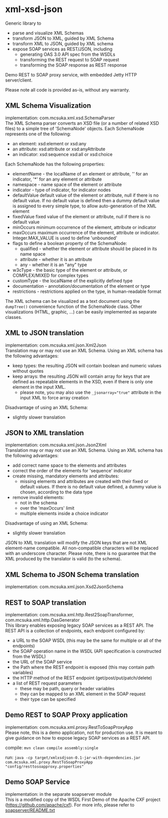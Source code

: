# xml-xsd-json
Generic library to
* parse and visualize XML Schemas
* transform JSON to XML, guided by XML Schema
* transform XML to JSON, guided by XML schema
* expose SOAP services as REST/JSON, including
  * generating OAS 3.0 API spec from the WSDLs
  * transforming the REST request to SOAP request
  * transforming the SOAP response as REST response

Demo REST to SOAP proxy service, with embedded Jetty HTTP server/client.

Please note all code is provided as-is, without any warranty.

## XML Schema Visualization
implementation: com.mcsuka.xml.xsd.SchemaParser\
The  XML Schema parser converts an XSD file (or a number of related XSD files) to a simple tree of 'SchemaNode' objects. Each SchemaNode represents one of the following:
* an element: xsd:element or xsd:any
* an attribute: xsd:attribute or xsd:anyAttribute
* an indicator: xsd:sequence xsd:all or xsd:choice

Each SchemaNode has the following properties: 
* elementName - the localName of an element or attribute, '' for an indicator, '\*' for an any element or attribute
* namespace - name space of the element or attribute
* indicator - type of indicator, for indicator nodes
* defaultValue default value of the element or attribute, null if there is no default value. If no default value is defined then a dummy default value is assigned to every simple type, to allow auto-generation of the XML element
* fixedValue fixed value of the element or attribute, null if there is no default value
* minOccurs minimum occurrence of the element, attribute or indicator
* maxOccurs maximum occurrence of the element, attribute or indicator. Integer.MAX_VALUE is used to define 'unbounded'
* flags to define a boolean property of the SchemaNode:
  * qualified - whether the element or attribute should be placed in its name space
  * attribute - whether it is an attribute
  * any - whether it is an "any" type
* w3cType - the basic type of the element or attribute, or COMPLEX/MIXED for complex types
* customType - the localName of the explicitly defined type
* documentation - annotation/documentation of the element or type
* restrictions - restrictions applied on the type, in human-readable format

The XML schema can be visualized as a text document using the `dumpTree()` convenience function of the SchemaNode class. Other visualizations (HTML, graphic, ...) can be easily implemented as separate classes.

## XML to JSON translation
implementation: com.mcsuka.xml.json.Xml2Json\
Translation may or may not use an XML Schema. Using an XML schema has the following advantages:
* keep types: the resulting JSON will contain boolean and numeric values without quotes
* keep arrays: the resulting JSON will contain array for keys that are defined as repeatable elements in the XSD, even if there is only one element in the input XML.
  * please note, you may also use the `_jsonarray="true"` attribute in the input XML to force array creation

Disadvantage of using an XML Schema:
* slightly slower translation

## JSON to XML translation
implementation: com.mcsuka.xml.json.Json2Xml\
Translation may or may not use an XML Schema. Using an XML schema has the following advantages:
* add correct name space to the elements and attributes
* correct the order of the elements for 'sequence' indicator
* create missing, mandatory elements and attributes:
  * missing elements and attributes are created with their fixed or default values. If there is no default value defined, a dummy value is chosen, according to the data type
* remove invalid elements:
  * not in the schema
  * over the 'maxOccurs' limit
  * multiple elements inside a choice indicator

Disadvantage of using an XML Schema:
* slightly slower translation

JSON to XML translation will modify the JSON keys that are not XML element-name compatible. All non-compatible characters will be replaced with an underscore character. Please note, there is no guarantee that the XML produced by the translator is valid (to the schema).

## XML Schema to JSON Schema translation
implementation: com.mcsuka.xml.json.Xsd2JsonSchema

## REST to SOAP translation
implementation: com.mcsuka.xml.http.Rest2SoapTransformer, com.mcsuka.xml.http.OasGenerator\
This library enables exposing legacy SOAP services as a REST API. The REST API is a collection of endpoints, each endpoint configured by:
* a URL to the SOAP WSDL (this may be the same for multiple or all of the endpoints)
* the SOAP operation name in the WSDL (API specification is constructed from the WSDL)
* the URL of the SOAP service
* the Path where the REST endpoint is exposed (this may contain path variables)
* the HTTP method of the REST endpoint (get/post/put/patch/delete)
* a list of REST request parameters
  * these may be path, query or header variables
  * they can be mapped to an XML element in the SOAP request
  * their type can be specified

## Demo REST to SOAP Proxy application
implementation: com.mcsuka.xml.proxy.RestToSoapProxyApp\
Please note, this is a demo application, not for production use. It is meant to give guidance on how to expose legacy SOAP services as a REST API.

compile: `mvn clean compile assembly:single`

run: `java -cp target/xmlxsdjson-0.1-jar-with-dependencies.jar com.mcsuka.xml.proxy.RestToSoapProxyApp "config/resttosoapproxy.properties"`

## Demo SOAP Service
implementation: in the separate soapserver module\
This is a modified copy of the WSDL First Demo of the Apache CXF project (https://github.com/apache/cxf). For more info, please refer to [soapserver/README.txt](soapserver/README.txt)

